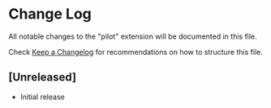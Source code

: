# Change Log

All notable changes to the "pilot" extension will be documented in this file.

Check [Keep a Changelog](http://keepachangelog.com/) for recommendations on how to structure this file.

## [Unreleased]

- Initial release